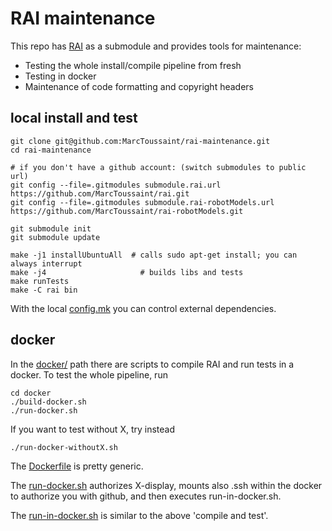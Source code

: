 # RAI maintenance

This repo has [RAI](https://github.com/MarcToussaint/rai) as a
submodule and provides tools for maintenance:

* Testing the whole install/compile pipeline from fresh
* Testing in docker
* Maintenance of code formatting and copyright headers

## local install and test

```
git clone git@github.com:MarcToussaint/rai-maintenance.git
cd rai-maintenance

# if you don't have a github account: (switch submodules to public url)
git config --file=.gitmodules submodule.rai.url https://github.com/MarcToussaint/rai.git
git config --file=.gitmodules submodule.rai-robotModels.url https://github.com/MarcToussaint/rai-robotModels.git

git submodule init
git submodule update

make -j1 installUbuntuAll  # calls sudo apt-get install; you can always interrupt
make -j4                     # builds libs and tests
make runTests
make -C rai bin
```

With the local [config.mk](config.mk) you can control external dependencies.


## docker


In the [docker/](docker/) path there are scripts to compile RAI and run tests in a docker. To test the whole pipeline, run
```
cd docker
./build-docker.sh
./run-docker.sh
```
If you want to test without X, try instead
```
./run-docker-withoutX.sh
```

The [Dockerfile](docker/Dockerfile) is pretty generic.

The [run-docker.sh](docker/run-docker.sh) authorizes X-display, mounts also .ssh within the docker to authorize you with github, and then executes run-in-docker.sh.

The [run-in-docker.sh](docker/run-in-docker.sh) is similar to the above 'compile and test'.




